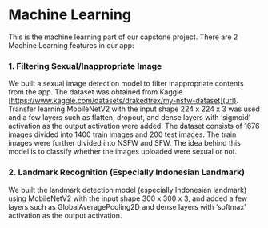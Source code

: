 # Machine Learning
This is the machine learning part of our capstone project. There are 2 Machine Learning features in our app:

### 1. Filtering Sexual/Inappropriate Image
We built a sexual image detection model to filter inappropriate contents from the app. The dataset was obtained from Kaggle [https://www.kaggle.com/datasets/drakedtrex/my-nsfw-dataset](url). Transfer learning MobileNetV2 with the input shape 224 x 224 x 3 was used and a few layers such as flatten, dropout, and dense layers with ‘sigmoid’ activation as the output activation were added. The dataset consists of 1676 images divided into 1400 train images and 200 test images. The train images were further divided into NSFW and SFW. The idea behind this model is to classify whether the images uploaded were sexual or not. 
### 2. Landmark Recognition (Especially Indonesian Landmark)
We built the landmark detection model (especially Indonesian landmark) using MobileNetV2 with the input shape 300 x 300 x 3, and added a few layers such as GlobalAveragePooling2D and dense layers with ‘softmax’ activation as the output activation.
